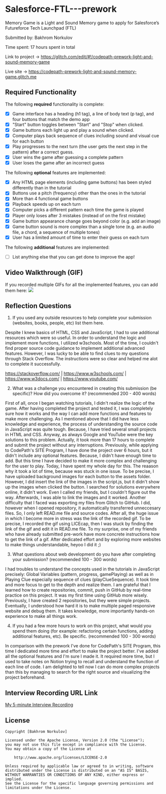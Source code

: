 # Salesforce-FTL---prework

Memory Game is a Light and Sound Memory game to apply for Salesforce’s Futureforce Tech Launchpad (FTL)

Submitted by: Bakhrom Norkulov

Time spent: 17 hours spent in total

Link to project -> https://glitch.com/edit/#!/codepath-prework-light-and-sound-memory-game 

Live site -> https://codepath-prework-light-and-sound-memory-game.glitch.me

## Required Functionality

The following **required** functionality is complete:

- [x] Game interface has a heading (h1 tag), a line of body text (p tag), and four buttons that match the demo app
- [x] "Start" button toggles between "Start" and "Stop" when clicked.
- [x] Game buttons each light up and play a sound when clicked.
- [x] Computer plays back sequence of clues including sound and visual cue for each button
- [x] Play progresses to the next turn (the user gets the next step in the pattern) after a correct guess.
- [x] User wins the game after guessing a complete pattern
- [x] User loses the game after an incorrect guess

The following **optional** features are implemented:

- [x] Any HTML page elements (including game buttons) has been styled differently than in the tutorial
- [x] Buttons use a pitch (frequency) other than the ones in the tutorial
- [x] More than 4 functional game buttons
- [x] Playback speeds up on each turn
- [x] Computer picks a different pattern each time the game is played
- [x] Player only loses after 3 mistakes (instead of on the first mistake)
- [x] Game button appearance change goes beyond color (e.g. add an image)
- [x] Game button sound is more complex than a single tone (e.g. an audio file, a chord, a sequence of multiple tones)
- [x] User has a limited amount of time to enter their guess on each turn

The following **additional** features are implemented:

- [ ] List anything else that you can get done to improve the app!

## Video Walkthrough (GIF)

If you recorded multiple GIFs for all the implemented features, you can add them here:
![](https://cdn.glitch.global/e1c5f2fa-8135-4302-917f-aedd733f888d/CodePath_Prework_Project.gif?v=1650513712338)

## Reflection Questions

1. If you used any outside resources to help complete your submission (websites, books, people, etc) list them here.

Despite I knew basics of HTML, CSS and JavaScript, I had to use additional resources which were so useful. In order to understand the logic and implement more functions, I utilized w3schools. Most of the time, I couldn't find proper source code guidance to implement additional advanced features. However, I was lucky to be able to find clues to my questions through Stack Overflow. The instructions were so clear and helped me alot to complete it successfully.

https://stackoverflow.com/ | https://www.w3schools.com/ | https://www.w3docs.com/ | https://www.youtube.com/

2. What was a challenge you encountered in creating this submission (be specific)? How did you overcome it? (recommended 200 - 400 words)

First of all, once I began watching tutorials, I didn't realize the logic of the game. After having completed the project and tested it, I was completely sure how it works and the way I can add more functions and features to make more challenging. As I mentioned above that I did have less knowledge and experience, the process of understanding the source code in JavaScript was quite tough. Because, I have tried several small projects in HTML and CSS. Anyway, as always Google and YouTube were the key solutions to this problem. Actually, it took more than 17 hours to complete and submit the project without any interruptions. Previously, while applying to CodePath's SITE Program, I have done the project over 6 hours, but it didn't include any optional features. Because, I didn't have enough time to add. But this time I have decided to make it more complex and challenging for the user to play. Today, I have spent my whole day for this. The reaason why it took a lot of time, because  was stuck in one issue. To be precise, I have uploaded background images for each button to the assets folder. However, I did insert the link of the images in the script.js, but it didn't show up the images when clicked the button. I searched for solutions everywhere online, it didn't work. Even I called my friends, but I couldn't figure out the way. Afterwards, I was able to link the images and it worked. Another difficulty that I faced was exporting my files from Glitch to GitHub. I did, however when I opened repository, it automatically transferred unneccesary files. So, I only left READ.me file and source codes. After all, the huge issue in which I become more in stress was the link of the recorded gif. To be precise, I recorded the gif using LICEcap, then I was stuck by finding the link of the gif and edit it in READ.me file. To my surprise, one of my friends who have already submitted pre-work have more concrete instructions how to get the link of a gif. After dedicated effort and by exploring more websites to make things understandable, heyoo I did it ;)

3. What questions about web development do you have after completing your submission? (recommended 100 - 300 words)

I had troubles to understand the concepts used in the tutorials in JavaScript precisely: Global Variables (pattern, progress, gamePlaying) as well as in Playing Clue especially sequence of clues (playClueSequence). It took time and more focus to get to the depth and realize them. I am grateful that I learned how to create repositories, commit, push in GitHub by real-time practice on this project. It was my first time using GitHub more wisely. Previously, I have created 2 repositories, but they were simple projects. Eventually, I understood how hard it is to make multiple paged responsive website and debug them. It takes knowledge, more importantly hands-on experience to make all things work.

4. If you had a few more hours to work on this project, what would you spend them doing (for example: refactoring certain functions, adding additional features, etc). Be specific. (recommended 100 - 300 words)

In comparison with the prework I've done for CodePath's SITE Program, this time I dedicated more time and effort to make the project better. I've added all the optional features and I'm sure I made it. It required more time, but I used to take notes on Notion trying to recall and understand the function of each line of code. I am delighted to tell now I can do more complex projects than this by managing to search for the right source and visualizing the project beforehand. 

## Interview Recording URL Link

[My 5-minute Interview Recording](https://www.loom.com/share/f7b06d8d4fc64b7fa413ed2b2de45dda)

## License

    Copyright [Bakhrom Norkulov]

    Licensed under the Apache License, Version 2.0 (the "License");
    you may not use this file except in compliance with the License.
    You may obtain a copy of the License at

        http://www.apache.org/licenses/LICENSE-2.0

    Unless required by applicable law or agreed to in writing, software
    distributed under the License is distributed on an "AS IS" BASIS,
    WITHOUT WARRANTIES OR CONDITIONS OF ANY KIND, either express or implied.
    See the License for the specific language governing permissions and
    limitations under the License.
